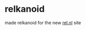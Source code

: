 <!--
  date: 2004-03-03
  modified: 2004-03-03
  slug: relkanoid
  type: post
  categories: Director, game
-->

# relkanoid

<p>made relkanoid for the new <a href="http://www.rel.nl/" target="_blank">rel.nl</a> site</p>
